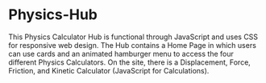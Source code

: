 # Physics-Hub
This Physics Calculator Hub is functional through JavaScript and uses CSS for responsive web design. The Hub contains a Home Page in which users can use cards and an animated hamburger menu to access the four different Physics Calculators. On the site, there is a Displacement, Force, Friction, and Kinetic Calculator (JavaScript for Calculations).   
